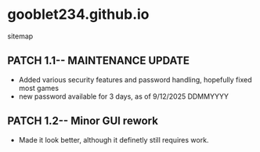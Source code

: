 # gooblet234.github.io
sitemap

## PATCH 1.1-- MAINTENANCE UPDATE
- Added various security features and password handling, hopefully fixed most games
- new password available for 3 days, as of 9/12/2025 DDMMYYYY

## PATCH 1.2-- Minor GUI rework
- Made it look better, although it definetly still requires work.
